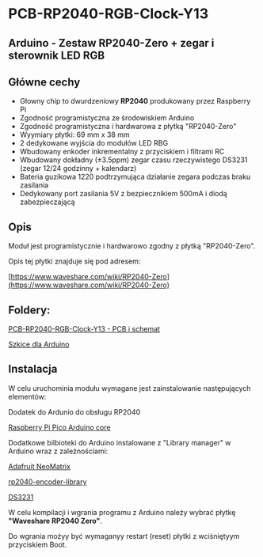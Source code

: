 # PCB-RP2040-RGB-Clock-Y13
## Arduino - Zestaw RP2040-Zero + zegar i sterownik LED RGB
## Główne cechy
* Głowny chip to dwurdzeniowy **RP2040** produkowany przez Raspberry Pi
* Zgodność programistyczna ze środowiskiem Arduino
* Zgodność programistyczna i hardwarowa z płytką "RP2040-Zero"
* Wyymiary płytki: 69 mm x 38 mm
* 2 dedykowane wyjścia do modułów LED RBG
* Wbudowany enkoder inkrementalny z przyciskiem i filtrami RC
* Wbudowany dokładny (±3.5ppm) zegar czasu rzeczywistego DS3231 (zegar 12/24 godzinny + kalendarz)
* Bateria guzikowa 1220 podtrzymująca działanie zegara podczas braku zasilania
* Dedykowany port zasilania 5V z bezpiecznikiem 500mA i diodą zabezpieczającą  

## Opis

Moduł jest programistycznie i hardwarowo zgodny z płytką "RP2040-Zero".

Opis tej płytki znajduje się pod adresem:

[https://www.waveshare.com/wiki/RP2040-Zero](https://www.waveshare.com/wiki/RP2040-Zero)

## Foldery:

[PCB-RP2040-RGB-Clock-Y13 - PCB i schemat](Hardware)

[Szkice dla Arduino](Arduino%20examples)


## Instalacja

W celu uruchominia modułu wymagane jest zainstalowanie następujących elementów:

Dodatek do Ardunio do obsługu RP2040

[Raspberry Pi Pico Arduino core](https://github.com/earlephilhower/arduino-pico/)

Dodatkowe bilbioteki do Arduino instalowane z "Library manager" w Arduino wraz z zależnościami:

[Adafruit NeoMatrix](https://github.com/adafruit/Adafruit_NeoMatrix)

[rp2040-encoder-library](https://github.com/gbr1/rp2040-encoder-library)

[DS3231](https://github.com/NorthernWidget/DS3231)


W celu kompilacji i wgrania programu z Arduino należy wybrać płytkę **"Waveshare RP2040 Zero"**.

Do wgrania możyy być wymaganyy restart (reset) płytki z wciśniętyym przyciskiem Boot.
